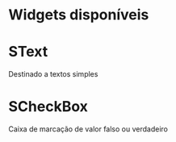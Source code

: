 # Widgets disponíveis

# SText

Destinado a textos simples

# SCheckBox

Caixa de marcação de valor falso ou verdadeiro